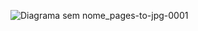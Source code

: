 ![Diagrama sem nome_pages-to-jpg-0001](https://github.com/fthyfernandes/dio-trilha-java-basico/assets/127799223/a1b73e0c-e2ad-4efd-af53-1f32a65d18d7)
